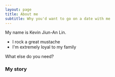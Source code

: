 ```yaml
---
layout: page
title: About me
subtitle: Why you'd want to go on a date with me
---
```


My name is Kevin Jiun-An Lin. 

- I rock a great mustache
- I'm extremely loyal to my family

What else do you need?

### My story

